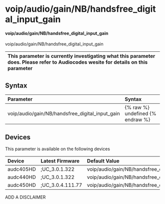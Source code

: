 ﻿---
description: voip/audio/gain/NB/handsfree_digital_input_gain
search: false
---

# voip/audio/gain/NB/handsfree_digital_input_gain

#### voip/audio/gain/NB/handsfree_digital_input_gain

voip/audio/gain/NB/handsfree_digital_input_gain


| This parameter is currently investigating what this parameter does. Please refer to Audiocodes wesite for details on this parameter | 
| :--- |

## Syntax
| Parameter | Syntax |
| :--- | :--- |
|voip/audio/gain/NB/handsfree_digital_input_gain | {% raw %} undefined {% endraw %}|

## Devices
This parameter is available on the following devices

| Device | Latest Firmware | Default Value |
|:---|:---|:---|
| audc405HD | ;UC_3.0.1.322 | voip/audio/gain/NB/handsfree_digital_input_gain=14 
| audc440HD | ;UC_3.0.1.322 | voip/audio/gain/NB/handsfree_digital_input_gain=7 
| audc450HD | ;UC_3.0.4.111.77 | voip/audio/gain/NB/handsfree_digital_input_gain=7 

ADD A DISCLAIMER
